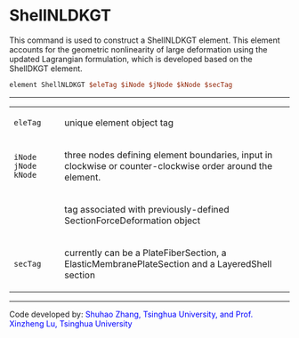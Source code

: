 # ShellNLDKGT

This command is used to construct a ShellNLDKGT element. This element
accounts for the geometric nonlinearity of large deformation using the
updated Lagrangian formulation, which is developed based on the ShellDKGT
element.

```tcl
element ShellNLDKGT $eleTag $iNode $jNode $kNode $secTag
```

<hr />
<table>
<tbody>
<tr class="odd">
<td><code class="parameter-table-variable">eleTag</code></td>
<td><p>unique element object tag</p></td>
</tr>
<tr class="even">
<td><p><code class="parameter-table-variable">iNode jNode kNode</code></p></td>
<td><p>three nodes defining element boundaries, input in clockwise or
counter-clockwise order around the element.</p></td>
</tr>
<tr class="odd">
<td></td>
<td><p>tag associated with previously-defined SectionForceDeformation
object</p></td>
</tr>
<tr class="even">
<td><code class="parameter-table-variable">secTag</code></td>
<td><p>currently can be a PlateFiberSection, a
ElasticMembranePlateSection and a LayeredShell section</p></td>
</tr>
</tbody>
</table>

<hr />

<p>Code developed by: <span style="color:blue"> Shuhao Zhang,
Tsinghua University, and Prof. Xinzheng Lu, Tsinghua University
</span></p>

